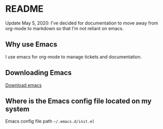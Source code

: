 # README

Update May 5, 2020:
I've decided for documentation to move away from org-mode to markdown so that I'm not reliant on emacs.

## Why use Emacs

I use emacs for org-mode to manage tickets and documentation.

## Downloading Emacs

[Download emacs](https://emacsformacosx.com/)

## Where is the Emacs config file located on my system

Emacs config file path `~/.emacs.d/init.el`
